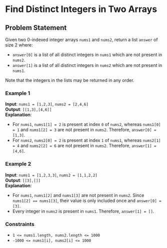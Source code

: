 # Find Distinct Integers in Two Arrays

## Problem Statement

Given two 0-indexed integer arrays `nums1` and `nums2`, return a list `answer` of size 2 where:

- `answer[0]` is a list of all distinct integers in `nums1` which are not present in `nums2`.
- `answer[1]` is a list of all distinct integers in `nums2` which are not present in `nums1`.

Note that the integers in the lists may be returned in any order.

### Example 1

**Input**: `nums1 = [1,2,3]`, `nums2 = [2,4,6]`  
**Output**: `[[1,3],[4,6]]`  
**Explanation**: 
- For `nums1`, `nums1[1] = 2` is present at index `0` of `nums2`, whereas `nums1[0] = 1` and `nums1[2] = 3` are not present in `nums2`. Therefore, `answer[0] = [1,3]`.
- For `nums2`, `nums2[0] = 2` is present at index `1` of `nums1`, whereas `nums2[1] = 4` and `nums2[2] = 6` are not present in `nums2`. Therefore, `answer[1] = [4,6]`.

### Example 2

**Input**: `nums1 = [1,2,3,3]`, `nums2 = [1,1,2,2]`  
**Output**: `[[3],[]]`  
**Explanation**: 
- For `nums1`, `nums1[2]` and `nums1[3]` are not present in `nums2`. Since `nums1[2] == nums1[3]`, their value is only included once and `answer[0] = [3]`.
- Every integer in `nums2` is present in `nums1`. Therefore, `answer[1] = []`.

### Constraints

- `1 <= nums1.length, nums2.length <= 1000`
- `-1000 <= nums1[i], nums2[i] <= 1000`


